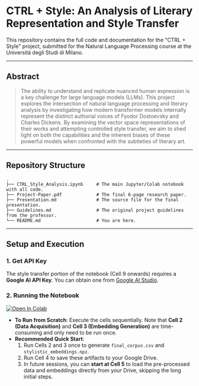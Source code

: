 # CTRL + Style: An Analysis of Literary Representation and Style Transfer

[](https://www.python.org/downloads/release/python-390/) [](https://opensource.org/licenses/MIT)

This repository contains the full code and documentation for the "CTRL + Style" project, submitted for the Natural Language Processing course at the Università degli Studi di Milano.

-----

## Abstract

> The ability to understand and replicate nuanced human expression is a key challenge for large language models (LLMs). This project explores the intersection of natural language processing and literary analysis by investigating how modern transformer models internally represent the distinct authorial voices of Fyodor Dostoevsky and Charles Dickens. By examining the vector space representations of their works and attempting controlled style transfer, we aim to shed light on both the capabilities and the inherent biases of these powerful models when confronted with the subtleties of literary art.

-----

## Repository Structure

```
.
├── CTRL_Style_Analysis.ipynb     # The main Jupyter/Colab notebook with all code.
├── Project-Paper.pdf             # The final 6-page research paper.
├── Presentation.md               # The source file for the final presentation.
├── Guidelines.md                 # The original project guidelines from the professor.
└── README.md                     # You are here.
```

-----

## Setup and Execution

### 1\. Get API Key

The style transfer portion of the notebook (Cell 9 onwards) requires a **Google AI API Key**. You can obtain one from [Google AI Studio](https://aistudio.google.com/).

### 2\. Running the Notebook

[![Open In Colab](https://colab.research.google.com/assets/colab-badge.svg)](https://colab.research.google.com/github/AgatElite/style-control-nlp-project/blob/main/Style%2BControl.ipynb)

  * **To Run from Scratch**: Execute the cells sequentially. Note that **Cell 2 (Data Acquisition)** and **Cell 3 (Embedding Generation)** are time-consuming and only need to be run once.
  * **Recommended Quick Start**:
    1.  Run Cells 2 and 3 once to generate `final_corpus.csv` and `stylistic_embeddings.npz`.
    2.  Run Cell 4 to save these artifacts to your Google Drive.
    3.  In future sessions, you can **start at Cell 5** to load the pre-processed data and embeddings directly from your Drive, skipping the long initial steps.
